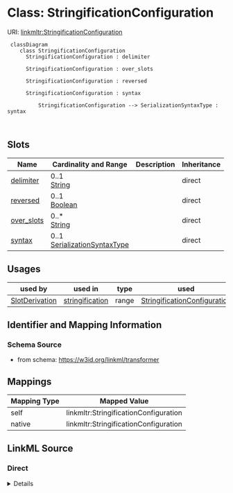 

# Class: StringificationConfiguration



URI: [linkmltr:StringificationConfiguration](https://w3id.org/linkml/transformer/StringificationConfiguration)




```mermaid
 classDiagram
    class StringificationConfiguration
      StringificationConfiguration : delimiter
        
      StringificationConfiguration : over_slots
        
      StringificationConfiguration : reversed
        
      StringificationConfiguration : syntax
        
          StringificationConfiguration --> SerializationSyntaxType : syntax
        
      
```




<!-- no inheritance hierarchy -->


## Slots

| Name | Cardinality and Range | Description | Inheritance |
| ---  | --- | --- | --- |
| [delimiter](delimiter.md) | 0..1 <br/> [String](String.md) |  | direct |
| [reversed](reversed.md) | 0..1 <br/> [Boolean](Boolean.md) |  | direct |
| [over_slots](over_slots.md) | 0..* <br/> [String](String.md) |  | direct |
| [syntax](syntax.md) | 0..1 <br/> [SerializationSyntaxType](SerializationSyntaxType.md) |  | direct |





## Usages

| used by | used in | type | used |
| ---  | --- | --- | --- |
| [SlotDerivation](SlotDerivation.md) | [stringification](stringification.md) | range | [StringificationConfiguration](StringificationConfiguration.md) |






## Identifier and Mapping Information







### Schema Source


* from schema: https://w3id.org/linkml/transformer





## Mappings

| Mapping Type | Mapped Value |
| ---  | ---  |
| self | linkmltr:StringificationConfiguration |
| native | linkmltr:StringificationConfiguration |





## LinkML Source

<!-- TODO: investigate https://stackoverflow.com/questions/37606292/how-to-create-tabbed-code-blocks-in-mkdocs-or-sphinx -->

### Direct

<details>
```yaml
name: StringificationConfiguration
from_schema: https://w3id.org/linkml/transformer
attributes:
  delimiter:
    name: delimiter
    examples:
    - value: ','
    - value: '|'
    - value: ;
    from_schema: https://w3id.org/linkml/transformer
    rank: 1000
    domain_of:
    - StringificationConfiguration
    range: string
  reversed:
    name: reversed
    from_schema: https://w3id.org/linkml/transformer
    rank: 1000
    domain_of:
    - StringificationConfiguration
    range: boolean
  over_slots:
    name: over_slots
    from_schema: https://w3id.org/linkml/transformer
    rank: 1000
    multivalued: true
    domain_of:
    - StringificationConfiguration
    range: string
  syntax:
    name: syntax
    examples:
    - value: json
    - value: yaml
    from_schema: https://w3id.org/linkml/transformer
    rank: 1000
    domain_of:
    - StringificationConfiguration
    range: SerializationSyntaxType

```
</details>

### Induced

<details>
```yaml
name: StringificationConfiguration
from_schema: https://w3id.org/linkml/transformer
attributes:
  delimiter:
    name: delimiter
    examples:
    - value: ','
    - value: '|'
    - value: ;
    from_schema: https://w3id.org/linkml/transformer
    rank: 1000
    alias: delimiter
    owner: StringificationConfiguration
    domain_of:
    - StringificationConfiguration
    range: string
  reversed:
    name: reversed
    from_schema: https://w3id.org/linkml/transformer
    rank: 1000
    alias: reversed
    owner: StringificationConfiguration
    domain_of:
    - StringificationConfiguration
    range: boolean
  over_slots:
    name: over_slots
    from_schema: https://w3id.org/linkml/transformer
    rank: 1000
    multivalued: true
    alias: over_slots
    owner: StringificationConfiguration
    domain_of:
    - StringificationConfiguration
    range: string
  syntax:
    name: syntax
    examples:
    - value: json
    - value: yaml
    from_schema: https://w3id.org/linkml/transformer
    rank: 1000
    alias: syntax
    owner: StringificationConfiguration
    domain_of:
    - StringificationConfiguration
    range: SerializationSyntaxType

```
</details>